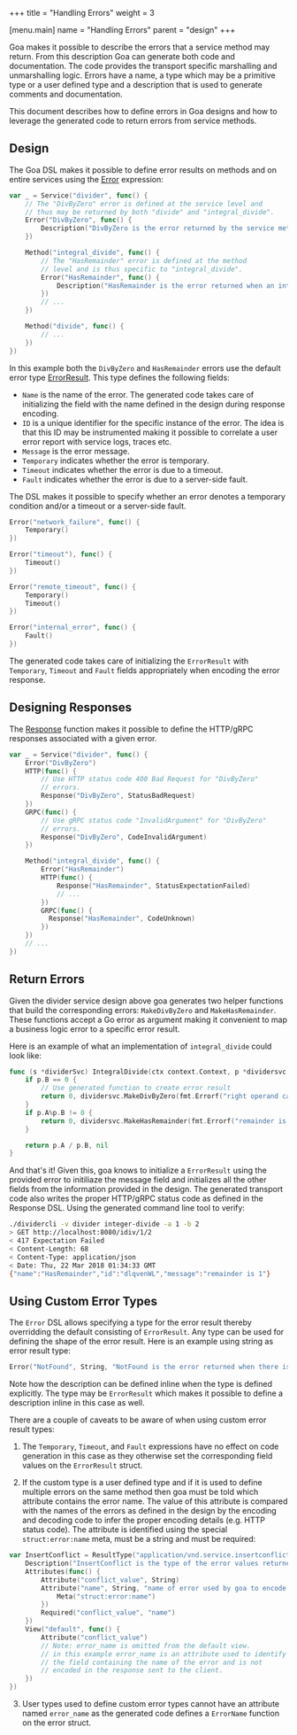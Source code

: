+++ title = "Handling Errors" weight = 3

[menu.main] name = "Handling Errors" parent = "design" +++

Goa makes it possible to describe the errors that a service method may return. From this description Goa can generate both code and documentation. The code provides the transport specific marshalling and unmarshalling logic. Errors have a name, a type which may be a primitive type or a user defined type and a description that is used to generate comments and documentation.

This document describes how to define errors in Goa designs and how to leverage the generated code to return errors from service methods.

## Design

The Goa DSL makes it possible to define error results on methods and on entire services using the [Error](https://godoc.org/goa.design/goa/dsl#Error) expression:

```go
var _ = Service("divider", func() {
    // The "DivByZero" error is defined at the service level and
    // thus may be returned by both "divide" and "integral_divide".
    Error("DivByZero", func() {
        Description("DivByZero is the error returned by the service methods when the right operand is 0.")
    })

    Method("integral_divide", func() {
        // The "HasRemainder" error is defined at the method
        // level and is thus specific to "integral_divide".
        Error("HasRemainder", func() {
            Description("HasRemainder is the error returned when an integer division has a remainder.")
        })
        // ...
    })

    Method("divide", func() {
        // ...
    })
})
```

In this example both the `DivByZero` and `HasRemainder` errors use the default error type [ErrorResult](https://godoc.org/goa.design/goa/expr#pkg-variables). This type defines the following fields:

* `Name` is the name of the error. The generated code takes care of initializing the field with the name defined in the design during response encoding.
* `ID` is a unique identifier for the specific instance of the error. The idea is that this ID may be instrumented making it possible to correlate a user error report with service logs, traces etc.
* `Message` is the error message.
* `Temporary` indicates whether the error is temporary.
* `Timeout` indicates whether the error is due to a timeout.
* `Fault` indicates whether the error is due to a server-side fault.

The DSL makes it possible to specify whether an error denotes a temporary condition and/or a timeout or a server-side fault.

```go
Error("network_failure", func() {
    Temporary()
})

Error("timeout"), func() {
    Timeout()
})

Error("remote_timeout", func() {
    Temporary()
    Timeout()
})

Error("internal_error", func() {
    Fault()
})
```

The generated code takes care of initializing the `ErrorResult` with `Temporary`, `Timeout` and `Fault` fields appropriately when encoding the error response.

## Designing Responses

The [Response](https://godoc.org/goa.design/goa/dsl#Response) function makes it possible to define the HTTP/gRPC responses associated with a given error.

```go
var _ = Service("divider", func() {
    Error("DivByZero")
    HTTP(func() {
        // Use HTTP status code 400 Bad Request for "DivByZero"
        // errors.
        Response("DivByZero", StatusBadRequest)
    })
    GRPC(func() {
        // Use gRPC status code "InvalidArgument" for "DivByZero"
        // errors.
        Response("DivByZero", CodeInvalidArgument)
    })

    Method("integral_divide", func() {
        Error("HasRemainder")
        HTTP(func() {
            Response("HasRemainder", StatusExpectationFailed)
            // ...
        })
        GRPC(func() {
          Response("HasRemainder", CodeUnknown)
        })
    })
    // ...
})
```

## Return Errors

Given the divider service design above goa generates two helper functions that build the corresponding errors: `MakeDivByZero` and `MakeHasRemainder`. These functions accept a Go error as argument making it convenient to map a business logic error to a specific error result.

Here is an example of what an implementation of `integral_divide` could look like:

```go
func (s *dividerSvc) IntegralDivide(ctx context.Context, p *dividersvc.IntOperands) (int, error) {
    if p.B == 0 {
        // Use generated function to create error result
        return 0, dividersvc.MakeDivByZero(fmt.Errorf("right operand cannot be 0"))
    }
    if p.A%p.B != 0 {
        return 0, dividersvc.MakeHasRemainder(fmt.Errorf("remainder is %d", p.A%p.B))
    }

    return p.A / p.B, nil
}
```

And that's it! Given this, goa knows to initialize a `ErrorResult` using the provided error to initiliaze the message field and initializes all the other fields from the information provided in the design. The generated transport code also writes the proper HTTP/gRPC status code as defined in the Response DSL. Using the generated command line tool to verify:

```bash
./dividercli -v divider integer-divide -a 1 -b 2
> GET http://localhost:8080/idiv/1/2
< 417 Expectation Failed
< Content-Length: 68
< Content-Type: application/json
< Date: Thu, 22 Mar 2018 01:34:33 GMT
{"name":"HasRemainder","id":"dlqvenWL","message":"remainder is 1"}
```

## Using Custom Error Types

The `Error` DSL allows specifying a type for the error result thereby overridding the default consisting of `ErrorResult`. Any type can be used for defining the shape of the error result. Here is an example using string as error result type:

```go
Error("NotFound", String, "NotFound is the error returned when there is no bottle with the given ID.")
```

Note how the description can be defined inline when the type is defined explicitly. The type may be `ErrorResult` which makes it possible to define a description inline in this case as well.

There are a couple of caveats to be aware of when using custom error result types:

1. The `Temporary`, `Timeout`, and `Fault` expressions have no effect on code generation in this case as they otherwise set the corresponding field values on the `ErrorResult` struct.

2. If the custom type is a user defined type and if it is used to define multiple errors on the same method then goa must be told which attribute contains the error name. The value of this attribute is compared with the names of the errors as defined in the design by the encoding and decoding code to infer the proper encoding details (e.g. HTTP status code). The attribute is identified using the special `struct:error:name` meta, must be a string and must be required:

```go
var InsertConflict = ResultType("application/vnd.service.insertconflict", func() {
    Description("InsertConflict is the type of the error values returned when insertion fails because of a conflict")
    Attributes(func() {
        Attribute("conflict_value", String)
        Attribute("name", String, "name of error used by goa to encode response", func() {
            Meta("struct:error:name")
        })
        Required("conflict_value", "name")
    })
    View("default", func() {
        Attribute("conflict_value")
        // Note: error_name is omitted from the default view.
        // in this example error_name is an attribute used to identify
        // the field containing the name of the error and is not
        // encoded in the response sent to the client.
    })
})
```

3. User types used to define custom error types cannot have an attribute named `error_name` as the generated code defines a `ErrorName` function on the error struct.